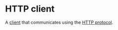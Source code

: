 # HTTP client

A [client](./network-client.md) that communicates using the [HTTP protocol](./network-http-protocol.md).